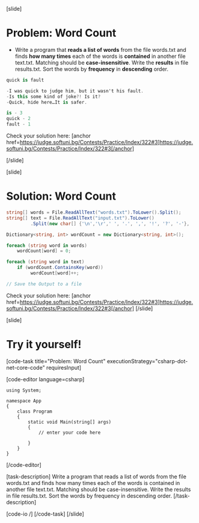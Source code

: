 [slide]
# Problem: Word Count
- Write a program that **reads a list of words** from the file words.txt and finds **how many times** each of the words is **contained** in another file text.txt. Matching should be **case-insensitive**. Write the **results** in file results.txt. Sort the words by **frequency** in **descending** order. 




```csharp
quick is fault
```

```csharp
-I was quick to judge him, but it wasn't his fault.
-Is this some kind of joke?! Is it?
-Quick, hide here…It is safer.
```

```csharp
is - 3
quick - 2
fault - 1
```
Check your solution here:
[anchor href=https://judge.softuni.bg/Contests/Practice/Index/322#3]https://judge.softuni.bg/Contests/Practice/Index/322#3[/anchor]

[/slide]

[slide]
# Solution: Word Count
```csharp
string[] words = File.ReadAllText("words.txt").ToLower().Split();
string[] text = File.ReadAllText("input.txt").ToLower()
         .Split(new char[] {'\n','\r',' ', '.', ',', '!', '?', '-'}, 	StringSplitOptions.RemoveEmptyEntries);

Dictionary<string, int> wordCount = new Dictionary<string, int>();

foreach (string word in words)
    wordCount[word] = 0;

foreach (string word in text)
    if (wordCount.ContainsKey(word))
         wordCount[word]++;

// Save the Output to a file
```

Check your solution here:
[anchor href=https://judge.softuni.bg/Contests/Practice/Index/322#3]https://judge.softuni.bg/Contests/Practice/Index/322#3[/anchor]
[/slide]

[slide]
# Try it yourself!

[code-task title="Problem: Word Count" executionStrategy="csharp-dot-net-core-code" requiresInput]

[code-editor language=csharp]
```
using System;

namespace App
{
    class Program
    {
        static void Main(string[] args)
        {
		    // enter your code here
		    
		}
	}
}
```
[/code-editor]

[task-description]
Write a program that reads a list of words from the file words.txt and finds how many times each of the words is contained in another file text.txt. Matching should be case-insensitive. Write the results in file results.txt. Sort the words by frequency in descending order. 
[/task-description]

[code-io /]
[/code-task]
[/slide]